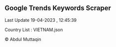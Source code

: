 

## Google Trends Keywords Scraper 
 
Last Update 19-04-2023 , 12:45:39

Country List :
VIETNAM.json



© Abdul Muttaqin 
